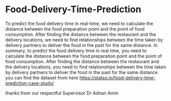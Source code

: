 # Food-Delivery-Time-Prediction

To predict the food delivery time in real-time, we need to calculate the distance between the food preparation point and the point of food consumption. After finding the distance between the restaurant and the delivery locations, we need to find relationships between the time taken by delivery partners to deliver the food in the past for the same distance.
In summary, to predict the food delivery time in real time, you need to calculate the distance between the food preparation point and the point of food consumption. After finding the distance between the restaurant and the delivery locations, you need to find relationships between the time taken by delivery partners to deliver the food in the past for the same distance.
you can find the dataset from here https://statso.io/food-delivery-time-prediction-case-study/

thanks from our respectful Supervisor  Dr Adnan Amin
